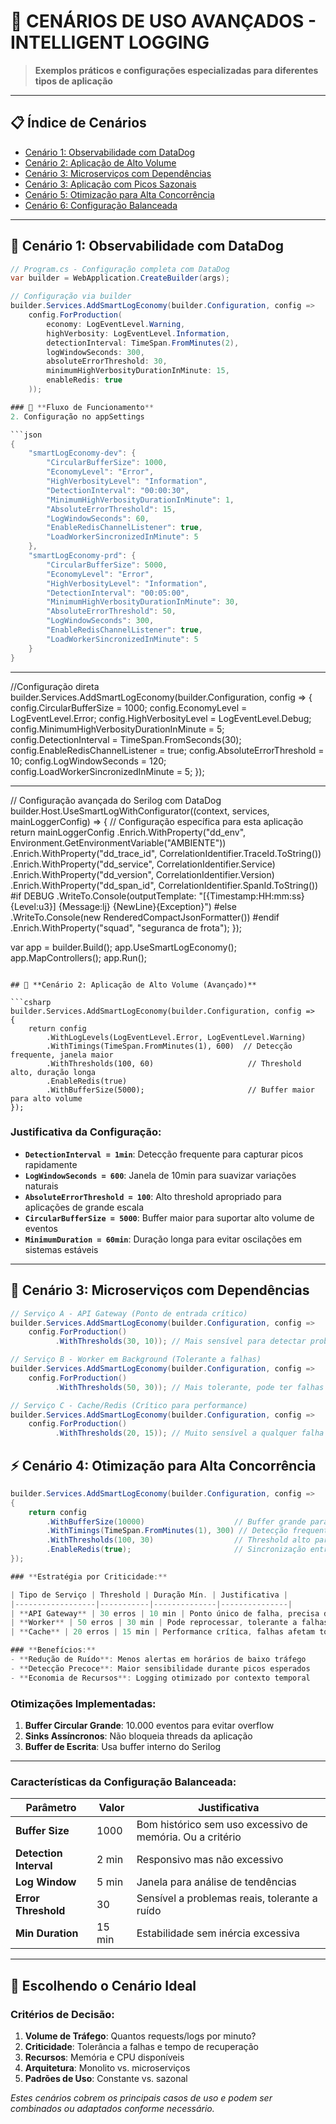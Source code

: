 # 🎯 **CENÁRIOS DE USO AVANÇADOS - INTELLIGENT LOGGING**

> **Exemplos práticos e configurações especializadas para diferentes tipos de aplicação**

---

## 📋 **Índice de Cenários**

- [Cenário 1: Observabilidade com DataDog](#cenário-23-observabilidade-com-datadog)
- [Cenário 2: Aplicação de Alto Volume](#cenário-24-aplicação-de-alto-volume-avançado)
- [Cenário 3: Microserviços com Dependências](#cenário-25-microserviços-com-dependências)
- [Cenário 3: Aplicação com Picos Sazonais](#cenário-26-aplicação-com-picos-sazonais-avançado)
- [Cenário 5: Otimização para Alta Concorrência](#cenário-28-otimização-para-alta-concorrência)
- [Cenário 6: Configuração Balanceada](#cenário-29-configuração-balanceada)

---

## 🔧 **Cenário 1: Observabilidade com DataDog**

```csharp
// Program.cs - Configuração completa com DataDog
var builder = WebApplication.CreateBuilder(args);

// Configuração via builder
builder.Services.AddSmartLogEconomy(builder.Configuration, config =>
    config.ForProduction(
        economy: LogEventLevel.Warning,
        highVerbosity: LogEventLevel.Information,
        detectionInterval: TimeSpan.FromMinutes(2),
        logWindowSeconds: 300,
        absoluteErrorThreshold: 30,
        minimumHighVerbosityDurationInMinute: 15,
        enableRedis: true
    ));

### 🔄 **Fluxo de Funcionamento**
2. Configuração no appSettings

```json
{
    "smartLogEconomy-dev": {
        "CircularBufferSize": 1000,
        "EconomyLevel": "Error",
        "HighVerbosityLevel": "Information",
        "DetectionInterval": "00:00:30",
        "MinimumHighVerbosityDurationInMinute": 1,
        "AbsoluteErrorThreshold": 15,
        "LogWindowSeconds": 60,
        "EnableRedisChannelListener": true,
        "LoadWorkerSincronizedInMinute": 5
    },
    "smartLogEconomy-prd": {
        "CircularBufferSize": 5000,
        "EconomyLevel": "Error",
        "HighVerbosityLevel": "Information",
        "DetectionInterval": "00:05:00",
        "MinimumHighVerbosityDurationInMinute": 30,
        "AbsoluteErrorThreshold": 50,
        "LogWindowSeconds": 300,
        "EnableRedisChannelListener": true,
        "LoadWorkerSincronizedInMinute": 5
    }
}
`````
----
//Configuração direta
builder.Services.AddSmartLogEconomy(builder.Configuration, config =>
    {
        config.CircularBufferSize = 1000;
        config.EconomyLevel = LogEventLevel.Error;
        config.HighVerbosityLevel = LogEventLevel.Debug;
        config.MinimumHighVerbosityDurationInMinute = 5;
        config.DetectionInterval = TimeSpan.FromSeconds(30);
        config.EnableRedisChannelListener = true;
        config.AbsoluteErrorThreshold = 10;
        config.LogWindowSeconds = 120;
        config.LoadWorkerSincronizedInMinute = 5;
    });

----
// Configuração avançada do Serilog com DataDog
builder.Host.UseSmartLogWithConfigurator((context, services, mainLoggerConfig) =>
{
    // Configuração específica para esta aplicação
    return mainLoggerConfig
        .Enrich.WithProperty("dd_env", Environment.GetEnvironmentVariable("AMBIENTE"))
        .Enrich.WithProperty("dd_trace_id", CorrelationIdentifier.TraceId.ToString())
        .Enrich.WithProperty("dd_service", CorrelationIdentifier.Service)
        .Enrich.WithProperty("dd_version", CorrelationIdentifier.Version)
        .Enrich.WithProperty("dd_span_id", CorrelationIdentifier.SpanId.ToString())
        #if DEBUG
        .WriteTo.Console(outputTemplate: "[{Timestamp:HH:mm:ss} {Level:u3}] {Message:lj} {NewLine}{Exception}")
        #else
        .WriteTo.Console(new RenderedCompactJsonFormatter())
        #endif
        .Enrich.WithProperty("squad", "seguranca de frota");
});

var app = builder.Build();
app.UseSmartLogEconomy();
app.MapControllers();
app.Run();
```

## 🔧 **Cenário 2: Aplicação de Alto Volume (Avançado)**

```csharp
builder.Services.AddSmartLogEconomy(builder.Configuration, config =>
{
    return config
        .WithLogLevels(LogEventLevel.Error, LogEventLevel.Warning)
        .WithTimings(TimeSpan.FromMinutes(1), 600)  // Detecção frequente, janela maior
        .WithThresholds(100, 60)                     // Threshold alto, duração longa
        .EnableRedis(true)
        .WithBufferSize(5000);                       // Buffer maior para alto volume
});
```

### **Justificativa da Configuração:**

- **`DetectionInterval = 1min`**: Detecção frequente para capturar picos rapidamente
- **`LogWindowSeconds = 600`**: Janela de 10min para suavizar variações naturais
- **`AbsoluteErrorThreshold = 100`**: Alto threshold apropriado para aplicações de grande escala
- **`CircularBufferSize = 5000`**: Buffer maior para suportar alto volume de eventos
- **`MinimumDuration = 60min`**: Duração longa para evitar oscilações em sistemas estáveis
---

## 🏢 **Cenário 3: Microserviços com Dependências**

```csharp
// Serviço A - API Gateway (Ponto de entrada crítico)
builder.Services.AddSmartLogEconomy(builder.Configuration, config =>
    config.ForProduction()
          .WithThresholds(30, 10)); // Mais sensível para detectar problemas rapidamente

// Serviço B - Worker em Background (Tolerante a falhas)
builder.Services.AddSmartLogEconomy(builder.Configuration, config =>
    config.ForProduction()
          .WithThresholds(50, 30)); // Mais tolerante, pode ter falhas ocasionais

// Serviço C - Cache/Redis (Crítico para performance)
builder.Services.AddSmartLogEconomy(builder.Configuration, config =>
    config.ForProduction()
          .WithThresholds(20, 15)); // Muito sensível a qualquer falha
```

## ⚡ **Cenário 4: Otimização para Alta Concorrência**

```csharp
builder.Services.AddSmartLogEconomy(builder.Configuration, config =>
{
    return config
        .WithBufferSize(10000)                    // Buffer grande para suportar volume
        .WithTimings(TimeSpan.FromMinutes(1), 300) // Detecção frequente
        .WithThresholds(100, 30)                  // Threshold alto para filtrar ruído
        .EnableRedis(true);                       // Sincronização entre instâncias
});

### **Estratégia por Criticidade:**

| Tipo de Serviço | Threshold | Duração Mín. | Justificativa |
|------------------|-----------|--------------|---------------|
| **API Gateway** | 30 erros | 10 min | Ponto único de falha, precisa detecção rápida |
| **Worker** | 50 erros | 30 min | Pode reprocessar, tolerante a falhas temporárias |
| **Cache** | 20 erros | 15 min | Performance crítica, falhas afetam todo sistema |

### **Benefícios:**
- **Redução de Ruído**: Menos alertas em horários de baixo tráfego
- **Detecção Precoce**: Maior sensibilidade durante picos esperados
- **Economia de Recursos**: Logging otimizado por contexto temporal
```

### **Otimizações Implementadas:**

1. **Buffer Circular Grande**: 10.000 eventos para evitar overflow
2. **Sinks Assíncronos**: Não bloqueia threads da aplicação
6. **Buffer de Escrita**: Usa buffer interno do Serilog

---
### **Características da Configuração Balanceada:**

| Parâmetro | Valor | Justificativa |
|-----------|-------|---------------|
| **Buffer Size** | 1000 | Bom histórico sem uso excessivo de memória. Ou a critério |
| **Detection Interval** | 2 min | Responsivo mas não excessivo |
| **Log Window** | 5 min | Janela para análise de tendências |
| **Error Threshold** | 30 | Sensível a problemas reais, tolerante a ruído |
| **Min Duration** | 15 min | Estabilidade sem inércia excessiva |

---

## 🎯 **Escolhendo o Cenário Ideal**

### **Critérios de Decisão:**

1. **Volume de Tráfego**: Quantos requests/logs por minuto?
2. **Criticidade**: Tolerância a falhas e tempo de recuperação
3. **Recursos**: Memória e CPU disponíveis
4. **Arquitetura**: Monolito vs. microserviços
5. **Padrões de Uso**: Constante vs. sazonal


*Estes cenários cobrem os principais casos de uso e podem ser combinados ou adaptados conforme necessário.*
